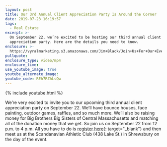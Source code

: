 ```yaml
---
layout: post
title: Our 3rd Annual Client Appreciation Party Is Around the Corner
date: 2019-07-23 16:19:57
tags:
  - Real Estate
excerpt: >-
  On September 22, we’re excited to be hosting our third annual client
  appreciation party. Here are the details you need to know.
enclosure: >-
  https://vyralmarketing.s3.amazonaws.com/Jim+Black/Join+Us+For+Our+Event+-Worcester+Real+Estate+Agent.mp4
pullquote:
enclosure_type: video/mp4
enclosure_time:
use_youtube_image: true
youtube_alternate_image:
youtube_code: REh7RZhLsQw
---
```


{% include youtube.html %}

We’re very excited to invite you to our upcoming third annual client appreciation party on September 22. We’ll have bounce houses, face painting, outdoor games, raffles, and so much more. We’ll also be raising money for Big Brothers Big Sisters of Central Massachusetts and matching all of the donation money that we get. So join us on September 22 from 12 p.m. to 4 p.m. All you have to do is [register here](https://www.eventbrite.com/e/jim-black-group-client-appreciation-party-tickets-63981010926){: target="_blank"} and then meet us at the Scandanavian Athletic Club (438 Lake St.) in Shrewsbury on the day of the event.&nbsp;
